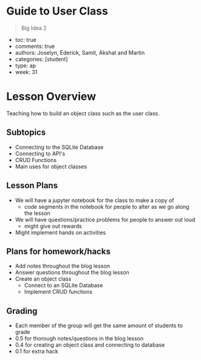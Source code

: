 # Guide to User Class
> Big Idea 2
- toc: true
- comments: true
- authors: Joselyn, Ederick, Samit, Akshat and Martin
- categories: [student]
- type: ap
- week: 31

# Lesson Overview

Teaching how to build an object class such as the user class.

## Subtopics

- Connecting to the SQLite Database
- Connecting to API's
- CRUD Functions
- Main uses for object classes

## Lesson Plans

- We will have a jupyter notebook for the class to make a copy of
    - code segments in the notebook for people to alter as we go along the lesson
- We will have questions/practice problems for people to answer out loud
    - might give out rewards
- Might implement hands on activities

## Plans for homework/hacks

- Add notes throughout the blog lesson
- Answer questions throughout the blog lesson
- Create an object class 
    - Connect to an SQLite Database
    - Implement CRUD functions

## Grading 
- Each member of the group will get the same amount of students to grade
- 0.5 for thorough notes/questions in the blog lesson
- 0.4 for creating an object class and connecting to database
- 0.1 for extra hack